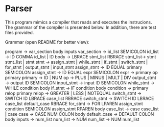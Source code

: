 # Parser

This program mimics a compiler that reads and executes the instrucions. The grammar of the compiler is presented below.
In addition, there are test files provided. 


Grammar (open README for better view):

program → var_section body inputs
var_section → id_list SEMICOLON
id_list → ID COMMA id_list | ID
body → LBRACE stmt_list RBRACE
stmt_list→ stmt stmt_list | stmt
stmt → assign_stmt | while_stmt | if_stmt | switch_stmt | for_stmt | output_stmt | input_stmt
assign_stmt → ID EQUAL primary SEMICOLON 
assign_stmt → ID EQUAL expr SEMICOLON
expr → primary op primary
primary → ID | NUM
op → PLUS | MINUS | MULT | DIV
output_stmt → output ID SEMICOLON
input_stmt → input ID SEMICOLON
while_stmt → WHILE condition body
if_stmt → IF condition body
condition → primary relop primary
relop → GREATER | LESS | NOTEQUAL
switch_stmt → SWITCH ID LBRACE case_list RBRACE
switch_stmt → SWITCH ID LBRACE case_list default_case RBRACE
for_stmt → FOR LPAREN assign_stmt condition SEMICOLON assign_stmt RPAREN body 
case_list → case case_list | case
case → CASE NUM COLON body
default_case → DEFAULT COLON body
inputs → num_list
num_list → NUM
num_list → NUM num_list
